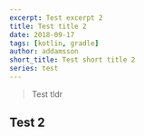 ```yaml
---
excerpt: Test excerpt 2
title: Test title 2
date: 2018-09-17
tags: [kotlin, gradle]
author: addamsson
short_title: Test short title 2
series: test
---
```


> Test tldr

## Test 2
